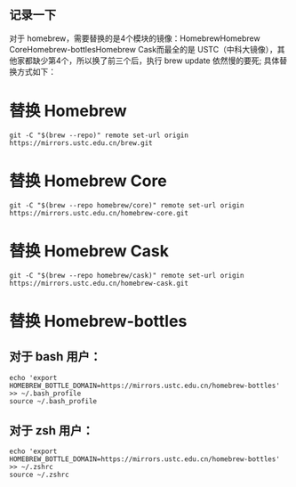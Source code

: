 ## 记录一下

对于 homebrew，需要替换的是4个模块的镜像：HomebrewHomebrew CoreHomebrew-bottlesHomebrew Cask而最全的是 USTC（中科大镜像），其他家都缺少第4个，所以换了前三个后，执行 brew update 依然慢的要死; 具体替换方式如下：

# 替换 Homebrew
```
git -C "$(brew --repo)" remote set-url origin https://mirrors.ustc.edu.cn/brew.git
```

# 替换 Homebrew Core
```
git -C "$(brew --repo homebrew/core)" remote set-url origin https://mirrors.ustc.edu.cn/homebrew-core.git
```

# 替换 Homebrew Cask
```
git -C "$(brew --repo homebrew/cask)" remote set-url origin https://mirrors.ustc.edu.cn/homebrew-cask.git
```

# 替换 Homebrew-bottles
## 对于 bash 用户：
```
echo 'export HOMEBREW_BOTTLE_DOMAIN=https://mirrors.ustc.edu.cn/homebrew-bottles' >> ~/.bash_profile
source ~/.bash_profile
```

## 对于 zsh 用户：

```
echo 'export HOMEBREW_BOTTLE_DOMAIN=https://mirrors.ustc.edu.cn/homebrew-bottles' >> ~/.zshrc
source ~/.zshrc
```
